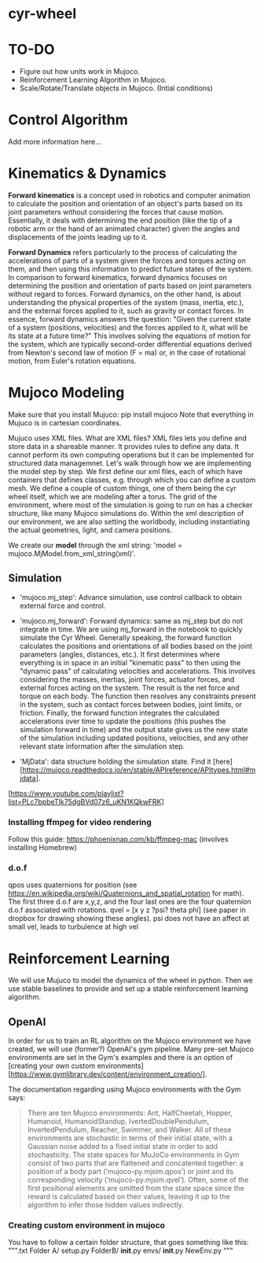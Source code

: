 # cyr-wheel

# TO-DO 
- Figure out how units work in Mujoco.
- Reinforcement Learning Algorithm in Mujoco. 
- Scale/Rotate/Translate objects in Mujoco. (Intial conditions)

# Control Algorithm 
Add more information here...

# Kinematics & Dynamics
**Forward kinematics** is a concept used in robotics and computer animation to calculate the position and orientation of an object's parts based on its joint parameters without considering the forces that cause motion. Essentially, it deals with determining the end position (like the tip of a robotic arm or the hand of an animated character) given the angles and displacements of the joints leading up to it.

**Forward Dynamics** refers particularly to the process of calculating the accelerations of parts of a system given the forces and torques acting on them, and then using this information to predict future states of the system. In comparison to forward kinematics, forward dynamics focuses on determining the position and orientation of parts based on joint parameters without regard to forces. Forward dynamics, on the other hand, is about understanding the physical properties of the system (mass, inertia, etc.), and the external forces applied to it, such as gravity or contact forces. 
In essence, forward dynamics answers the question: "Given the current state of a system (positions, velocities) and the forces applied to it, what will be its state at a future time?" This involves solving the equations of motion for the system, which are typically second-order differential equations derived from Newton's second law of motion (F = ma) or, in the case of rotational motion, from Euler's rotation equations.


# Mujoco Modeling
Make sure that you install Mujuco: pip install mujoco 
Note that everything in Mujuco is in cartesian coordinates. 

Mujuco uses XML files. What are XML files? 
XML files lets you define and store data in a shareable manner. It provides rules to define any data. It cannot perform its own computing operations but it can be implemented for structured data managemnet. 
Let's walk through how we are implementing the model step by step. 
We first define our xml files, each of which have containers that defines classes, e.g. <mesh> through which you can define a custom mesh. 
We define a couple of custom things, one of them being the cyr wheel itself, which we are modeling after a torus. 
The grid of the environment, where most of the simulation is going to run on has a checker structure, like many Mujoco simulations do. 
Within the xml description of our environment, we are also setting the worldbody, including instantiating the actual geometries, light, and camera positions. 

We create our **model** through the xml string: 'model = mujoco.MjModel.from_xml_string(xml)'.

## Simulation 
- 'mujoco.mj_step': Advance simulation, use control callback to obtain external force and control.
- 'mujoco.mj_forward': Forward dynamics: same as mj_step but do not integrate in time. We are using mj_forward in the notebook to quickly simulate the Cyr Wheel. Generally speaking, the forward function calculates the positions and orientations of all bodies based on the joint parameters (angles, distances, etc.). It first determines where everything is in space in an initial "kinematic pass" to then using the "dynamic pass" of calculating velocities and accelerations. This involves considering the masses, inertias, joint forces, actuator forces, and external forces acting on the system. The result is the net force and torque on each body. The function then resolves any constraints present in the system, such as contact forces between bodies, joint limits, or friction. Finally, the forward function integrates the calculated accelerations over time to update the positions (this pushes the simulation forward in time) and the output state gives us the new state of the simulation including updated positions, velocities, and any other relevant state information after the simulation step. 

- 'MjData': data structure holding the simulation state. Find it [here][https://mujoco.readthedocs.io/en/stable/APIreference/APItypes.html#mjdata]. 

[https://www.youtube.com/playlist?list=PLc7bpbeTIk75dgBVd07z6_uKN1KQkwFRK]

### Installing ffmpeg for video rendering
Follow this guide: https://phoenixnap.com/kb/ffmpeg-mac (involves installing Homebrew)

### d.o.f
qpos uses quaternions for position (see https://en.wikipedia.org/wiki/Quaternions_and_spatial_rotation for math). The first three d.o.f are x,y,z, and the four last ones are the four quaternion d.o.f associated with rotations.
qvel = [x y z ?psi? theta phi] (see paper in dropbox for drawing showing these angles). psi does not have an affect at small vel, leads to turbulence at high vel

# Reinforcement Learning 
We will use Mujuco to model the dynamics of the wheel in python. Then we use stable baselines to provide and set up a stable reinforcement learning algorithm. 
## OpenAI
In order for us to train an RL algorithm on the Mujoco environment we have created, we will use (former?) OpenAI's gym pipeline. 
Many pre-set Mujoco environments are set in the Gym's examples and there is an option of [creating your own custom environments][https://www.gymlibrary.dev/content/environment_creation/].

The documentation regarding using Mujoco environments with the Gym says: 
> There are ten Mujoco environments: Ant, HalfCheetah, Hopper, Humanoid, HumanoidStandup, IvertedDoublePendulum, InvertedPendulum, Reacher, Swimmer, and Walker. All of these environments are stochastic in terms of their initial state, with a Gaussian noise added to a fixed initial state in order to add stochasticity. The state spaces for MuJoCo environments in Gym consist of two parts that are flattened and concatented together: a position of a body part (’mujoco-py.mjsim.qpos’) or joint and its corresponding velocity (’mujoco-py.mjsim.qvel’). Often, some of the first positional elements are omitted from the state space since the reward is calculated based on their values, leaviing it up to the algorithm to infer those hidden values indirectly.

### Creating custom environment in mujoco
You have to follow a certain folder structure, that goes something like this: 
""".txt
Folder A/
    setup.py
    FolderB/
        __init__.py
        envs/
            __init__.py
            NewEnv.py
"""